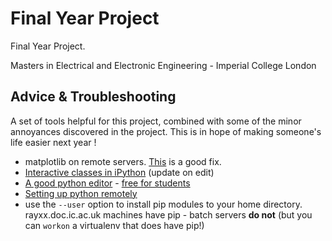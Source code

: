 # Final Year Project

Final Year Project.

Masters in Electrical and Electronic Engineering - Imperial College London

## Advice & Troubleshooting

A set of tools helpful for this project, combined with some of the minor annoyances discovered in the project. This is in hope of making someone's life easier next year !

- matplotlib on remote servers. [This](http://stackoverflow.com/questions/2801882/generating-a-png-with-matplotlib-when-display-is-undefined) is a good fix.
- [Interactive classes in iPython](https://ipython.org/ipython-doc/dev/config/extensions/autoreload.html) (update on edit)
- [A good python editor](https://www.jetbrains.com/pycharm/) - [free for students](https://www.jetbrains.com/student/)
- [Setting up python remotely](http://ipython.org/ipython-doc/1/interactive/public_server.html)
- use the `--user` option to install pip modules to your home directory. rayxx.doc.ic.ac.uk machines have pip - batch servers **do not** (but you can `workon` a virtualenv that does have pip!)